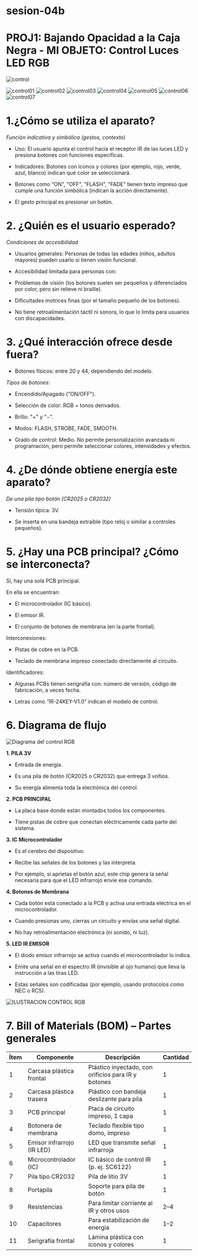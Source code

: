 # sesion-04b

# PROJ1: Bajando Opacidad a la Caja Negra - MI OBJETO: Control Luces LED RGB

![control](https://mercotecnia.cl/wp-content/uploads/2021/06/Controlador-Cinta-Led-con-Control-Remoto-44-botones.jpeg)

![control01](https://github.com/HSB25/dis8644-2025-1/blob/main/24-HSB25/sesion-04b/control01.png?raw=true)
![control02](https://github.com/HSB25/dis8644-2025-1/blob/main/24-HSB25/sesion-04b/control02.png?raw=true)
![control03](https://github.com/HSB25/dis8644-2025-1/blob/main/24-HSB25/sesion-04b/control03.jpeg?raw=true)
![control04](https://github.com/HSB25/dis8644-2025-1/blob/main/24-HSB25/sesion-04b/control04.jpeg?raw=true)
![control05](https://github.com/HSB25/dis8644-2025-1/blob/main/24-HSB25/sesion-04b/control05.jpeg?raw=true)
![control06](https://github.com/HSB25/dis8644-2025-1/blob/main/24-HSB25/sesion-04b/control06.jpeg?raw=true)
![control07](https://github.com/HSB25/dis8644-2025-1/blob/main/24-HSB25/sesion-04b/control07.jpeg?raw=true)








# **1.¿Cómo se utiliza el aparato?**

*Función indicativa y simbólica (gestos, contexto)*

- Uso: El usuario apunta el control hacia el receptor IR de las luces LED y presiona botones con funciones específicas.

- Indicadores: Botones con íconos y colores (por ejemplo, rojo, verde, azul, blanco) indican qué color se seleccionará.

- Botones como "ON", "OFF", "FLASH", "FADE" tienen texto impreso que cumple una función simbólica (indican la acción directamente).

- El gesto principal es presionar un botón.

# **2. ¿Quién es el usuario esperado?**

*Condiciones de accesibilidad*

- Usuarios generales: Personas de todas las edades (niños, adultos mayores) pueden usarlo si tienen visión funcional.

- Accesibilidad limitada para personas con:

- Problemas de visión (los botones suelen ser pequeños y diferenciados por color, pero sin relieve ni braille).

- Dificultades motrices finas (por el tamaño pequeño de los botones).

- No tiene retroalimentación táctil ni sonora, lo que lo limita para usuarios con discapacidades.

# **3. ¿Qué interacción ofrece desde fuera?**

- Botones físicos: entre 20 y 44, dependiendo del modelo.

*Tipos de botones:*

- Encendido/Apagado ("ON/OFF").

- Selección de color: RGB + tonos derivados.

- Brillo: "+" y "−".

- Modos: FLASH, STROBE, FADE, SMOOTH.

- Grado de control: Medio. No permite personalización avanzada ni programación, pero permite seleccionar colores, intensidades y efectos.

# **4. ¿De dónde obtiene energía este aparato?**

*De una pila tipo botón (CR2025 o CR2032)*

- Tensión típica: 3V.

- Se inserta en una bandeja extraíble (tipo reloj o similar a controles pequeños).

# **5. ¿Hay una PCB principal? ¿Cómo se interconecta?**

Sí, hay una sola PCB principal.

En ella se encuentran:

- El microcontrolador (IC básico).

- El emisor IR.

- El conjunto de botones de membrana (en la parte frontal).

Interconexiones:

- Pistas de cobre en la PCB.

- Teclado de membrana impreso conectado directamente al circuito.

Identificadores:

- Algunas PCBs tienen serigrafía con: número de versión, código de fabricación, a veces fecha.

- Letras como “IR-24KEY-V1.0” indican el modelo de control.

# **6. Diagrama de flujo**

![Diagrama del control RGB](https://github.com/HSB25/dis8644-2025-1/blob/main/24-HSB25/sesion-04b/DIAGRAMA%20CONTROL%20RGB.png?raw=true)

**1. PILA 3V**
- Entrada de energía.

- Es una pila de botón (CR2025 o CR2032) que entrega 3 voltios.

- Su energía alimenta toda la electrónica del control.

**2. PCB PRINCIPAL**

- La placa base donde están montados todos los componentes.

- Tiene pistas de cobre que conectan eléctricamente cada parte del sistema.

**3. IC Microcontrolador**

- Es el cerebro del dispositivo.

- Recibe las señales de los botones y las interpreta.

- Por ejemplo, si aprietas el botón azul, este chip genera la señal necesaria para que el LED infrarrojo envíe ese comando.

**4. Botones de Membrana**

- Cada botón está conectado a la PCB y activa una entrada eléctrica en el microcontrolador.

- Cuando presionas uno, cierras un circuito y envías una señal digital.

- No hay retroalimentación electrónica (ni sonido, ni luz).

**5. LED IR EMISOR**

- El diodo emisor infrarrojo se activa cuando el microcontrolador lo indica.

- Emite una señal en el espectro IR (invisible al ojo humano) que lleva la instrucción a las tiras LED.

- Estas señales son codificadas (por ejemplo, usando protocolos como NEC o RC5).

![ILUSTRACION CONTROL RGB](https://github.com/HSB25/dis8644-2025-1/blob/main/24-HSB25/sesion-04b/ILUSTRACION%20CONTROL%20RGB.png?raw=true)

# **7. Bill of Materials (BOM) – Partes generales**

| Ítem | Componente                 | Descripción                                  | Cantidad |
|------|----------------------------|----------------------------------------------|----------|
| 1    | Carcasa plástica frontal  | Plástico inyectado, con orificios para IR y botones | 1        |
| 2    | Carcasa plástica trasera  | Plástico con bandeja deslizante para pila    | 1        |
| 3    | PCB principal              | Placa de circuito impreso, 1 capa            | 1        |
| 4    | Botonera de membrana       | Teclado flexible tipo domo, impreso          | 1        |
| 5    | Emisor infrarrojo (IR LED)| LED que transmite señal infrarroja           | 1        |
| 6    | Microcontrolador (IC)     | IC básico de control IR (p. ej. SC6122)      | 1        |
| 7    | Pila tipo CR2032          | Pila de litio 3V                             | 1        |
| 8    | Portapila                 | Soporte para pila de botón                   | 1        |
| 9    | Resistencias              | Para limitar corriente al IR y otros usos    | 2–4      |
| 10   | Capacitores               | Para estabilización de energía               | 1–2      |
| 11   | Serigrafía frontal        | Lámina plástica con íconos y colores         | 1        |




